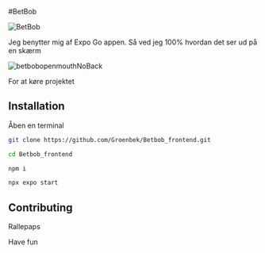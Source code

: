 #BetBob

![BetBob](https://github.com/BetBob/Betbob_frontend/assets/56868405/3c4b313e-c481-4f7f-b039-15d47c28ae03)

Jeg benytter mig af Expo Go appen. Så ved jeg 100% hvordan det ser ud på en skærm

![betbobopenmouthNoBack](https://github.com/BetBob/Betbob_frontend/assets/56868405/59e6698d-b984-4373-92a9-16c4f214076e)

For at køre projektet

## Installation

Åben en terminal

```bash
git clone https://github.com/Groenbek/Betbob_frontend.git
```

```bash
cd Betbob_frontend
```

```bash
npm i
```

```bash
npx expo start
```

## Contributing

Rallepaps


Have fun
